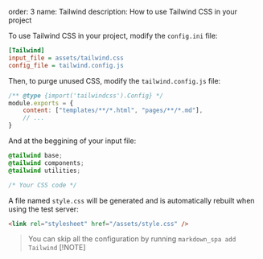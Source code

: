 order: 3
name: Tailwind
description: How to use Tailwind CSS in your project

To use Tailwind CSS in your project, modify the `config.ini` file:
```ini
[Tailwind]
input_file = assets/tailwind.css
config_file = tailwind.config.js
```

Then, to purge unused CSS, modify the `tailwind.config.js` file:
```js
/** @type {import('tailwindcss').Config} */
module.exports = {
    content: ["templates/**/*.html", "pages/**/*.md"],
    // ...
}
```

And at the beggining of your input file:
```css
@tailwind base;
@tailwind components;
@tailwind utilities;

/* Your CSS code */
```

A file named `style.css` will be generated and is automatically rebuilt when using the test server:
```html
<link rel="stylesheet" href="/assets/style.css" />
```

> You can skip all the configuration by running `markdown_spa add Tailwind`
> [!NOTE]

